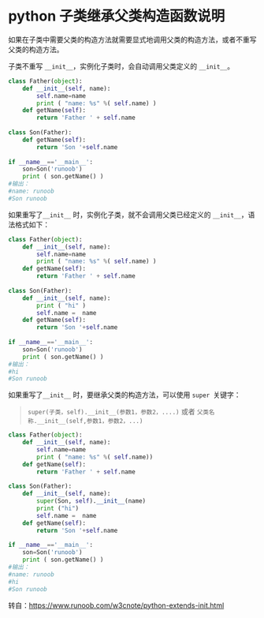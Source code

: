 # python  子类继承父类构造函数说明

﻿如果在子类中需要父类的构造方法就需要显式地调用父类的构造方法，或者不重写父类的构造方法。

子类不重写 `__init__`，实例化子类时，会自动调用父类定义的 `__init__`。

```python
class Father(object):
    def __init__(self, name):
        self.name=name
        print ( "name: %s" %( self.name) )
    def getName(self):
        return 'Father ' + self.name
 
class Son(Father):
    def getName(self):
        return 'Son '+self.name
 
if __name__=='__main__':
    son=Son('runoob')
    print ( son.getName() )
#输出：
#name: runoob
#Son runoob
```

如果重写了`__init__` 时，实例化子类，就不会调用父类已经定义的 `__init__`，语法格式如下：

```python
class Father(object):
    def __init__(self, name):
        self.name=name
        print ( "name: %s" %( self.name) )
    def getName(self):
        return 'Father ' + self.name
 
class Son(Father):
    def __init__(self, name):
        print ( "hi" )
        self.name =  name
    def getName(self):
        return 'Son '+self.name
 
if __name__=='__main__':
    son=Son('runoob')
    print ( son.getName() )
#输出：
#hi
#Son runoob
```

如果重写了`__init__` 时，要继承父类的构造方法，可以使用 `super `关键字：

>`super(子类，self).__init__(参数1，参数2，....)`
>或者
>`父类名称.__init__(self,参数1，参数2，...)`

```python
class Father(object):
    def __init__(self, name):
        self.name=name
        print ( "name: %s" %( self.name))
    def getName(self):
        return 'Father ' + self.name
 
class Son(Father):
    def __init__(self, name):
        super(Son, self).__init__(name)
        print ("hi")
        self.name =  name
    def getName(self):
        return 'Son '+self.name
 
if __name__=='__main__':
    son=Son('runoob')
    print ( son.getName() )
#输出：
#name: runoob
#hi
#Son runoob
```

转自：https://www.runoob.com/w3cnote/python-extends-init.html

